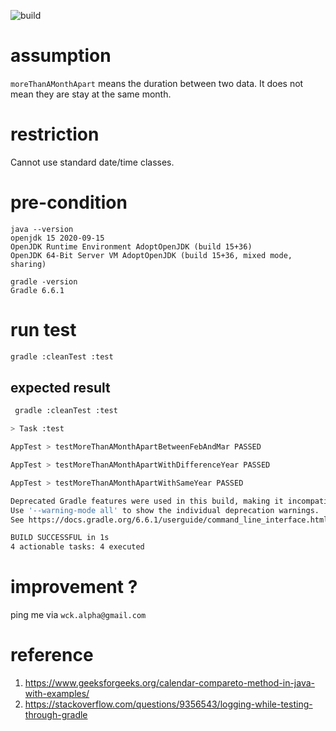 ![build](https://travis-ci.com/AlphaWong/hello-java.svg?branch=master&status=passed)
# assumption
`moreThanAMonthApart` means the duration between two data.
It does not mean they are stay at the same month.

# restriction
Cannot use standard date/time classes.

# pre-condition
```
java --version
openjdk 15 2020-09-15
OpenJDK Runtime Environment AdoptOpenJDK (build 15+36)
OpenJDK 64-Bit Server VM AdoptOpenJDK (build 15+36, mixed mode, sharing)

gradle -version
Gradle 6.6.1
```

# run test
```sh
gradle :cleanTest :test 
``` 
## expected result
```sh
 gradle :cleanTest :test

> Task :test

AppTest > testMoreThanAMonthApartBetweenFebAndMar PASSED

AppTest > testMoreThanAMonthApartWithDifferenceYear PASSED

AppTest > testMoreThanAMonthApartWithSameYear PASSED

Deprecated Gradle features were used in this build, making it incompatible with Gradle 7.0.
Use '--warning-mode all' to show the individual deprecation warnings.
See https://docs.gradle.org/6.6.1/userguide/command_line_interface.html#sec:command_line_warnings

BUILD SUCCESSFUL in 1s
4 actionable tasks: 4 executed
```

# improvement ?
ping me via `wck.alpha@gmail.com`

# reference
1. https://www.geeksforgeeks.org/calendar-compareto-method-in-java-with-examples/
1. https://stackoverflow.com/questions/9356543/logging-while-testing-through-gradle